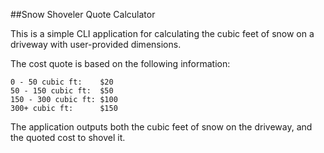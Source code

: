 ##Snow Shoveler Quote Calculator

This is a simple CLI application for calculating the cubic feet of snow
on a driveway with user-provided dimensions.

The cost quote is based on the following information:

```
0 - 50 cubic ft:    $20  
50 - 150 cubic ft:  $50  
150 - 300 cubic ft: $100  
300+ cubic ft:      $150  
```

The application outputs both the cubic feet of snow on the driveway,
and the quoted cost to shovel it.
